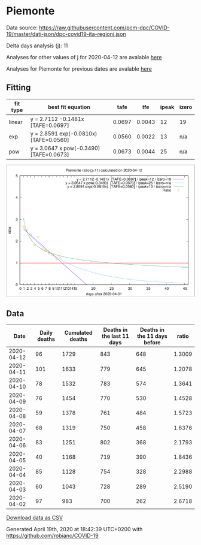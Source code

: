 # Piemonte

Data source: https://raw.githubusercontent.com/pcm-dpc/COVID-19/master/dati-json/dpc-covid19-ita-regioni.json

Delta days analysis (j): 11

Analyses for other values of j for 2020-04-12 are avalable [here](../2020-04-12/README.md)

Analyses for Piemonte for previous dates are avalable [here](../README.md)

## Fitting 
|fit type|best fit equation|tafe|tfe|ipeak|izero|
|-------|-----|--------|------|---|---|
|linear|y = 2.7112 -0.1481x  [TAFE=0.0697]|0.0697|0.0043|12|19|
|exp|y = 2.8591 exp(-0.0810x)  [TAFE=0.0560]|0.0560|0.0022|13|n/a|
|pow|y = 3.0647 x pow(-0.3490)  [TAFE=0.0673]|0.0673|0.0044|25|n/a|

![Plot](COVID-19_piemonte_j11_2020-04-12.png)

## Data
|Date|Daily deaths|Cumulated deaths|Deaths in the last 11 days|Deaths in the 11 days before|ratio|
|----|----------|-----------|-------|--------------------|-----|
|2020-04-12|96|1729|843|648|1.3009|
|2020-04-11|101|1633|779|645|1.2078|
|2020-04-10|78|1532|783|574|1.3641|
|2020-04-09|76|1454|770|530|1.4528|
|2020-04-08|59|1378|761|484|1.5723|
|2020-04-07|68|1319|750|458|1.6376|
|2020-04-06|83|1251|802|368|2.1793|
|2020-04-05|40|1168|719|390|1.8436|
|2020-04-04|85|1128|754|328|2.2988|
|2020-04-03|60|1043|728|289|2.5190|
|2020-04-02|97|983|700|262|2.6718|

[Download data as CSV](COVID-19_piemonte_j11_2020-04-12.csv)

Generated April 19th, 2020 at 18:42:39 UTC+0200 with https://github.com/robianc/COVID-19
